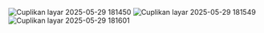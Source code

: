 ![Cuplikan layar 2025-05-29 181450](https://github.com/user-attachments/assets/8e86dcdb-5a33-41ac-8776-3bfad2c7162f)
![Cuplikan layar 2025-05-29 181549](https://github.com/user-attachments/assets/bdd45ee3-3380-4f01-8956-16801a4c148f)
![Cuplikan layar 2025-05-29 181601](https://github.com/user-attachments/assets/decf4541-3f36-44f9-af69-43990cc83c7f)
